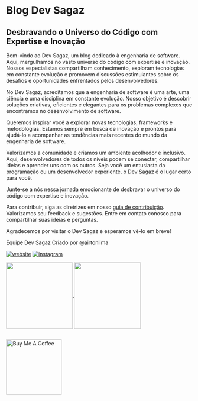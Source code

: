 # Blog Dev Sagaz

## Desbravando o Universo do Código com Expertise e Inovação

Bem-vindo ao Dev Sagaz, um blog dedicado à engenharia de software. Aqui, mergulhamos no vasto universo do código com expertise e inovação. Nossos especialistas compartilham conhecimento, exploram tecnologias em constante evolução e promovem discussões estimulantes sobre os desafios e oportunidades enfrentados pelos desenvolvedores.

No Dev Sagaz, acreditamos que a engenharia de software é uma arte, uma ciência e uma disciplina em constante evolução. Nosso objetivo é descobrir soluções criativas, eficientes e elegantes para os problemas complexos que encontramos no desenvolvimento de software.

Queremos inspirar você a explorar novas tecnologias, frameworks e metodologias. Estamos sempre em busca de inovação e prontos para ajudá-lo a acompanhar as tendências mais recentes do mundo da engenharia de software.

Valorizamos a comunidade e criamos um ambiente acolhedor e inclusivo. Aqui, desenvolvedores de todos os níveis podem se conectar, compartilhar ideias e aprender uns com os outros. Seja você um entusiasta da programação ou um desenvolvedor experiente, o Dev Sagaz é o lugar certo para você.

Junte-se a nós nessa jornada emocionante de desbravar o universo do código com expertise e inovação.

Para contribuir, siga as diretrizes em nosso [guia de contribuição](link_para_o_guia_de_contribuição). Valorizamos seu feedback e sugestões. Entre em contato conosco para compartilhar suas ideias e perguntas.

Agradecemos por visitar o Dev Sagaz e esperamos vê-lo em breve!

Equipe Dev Sagaz
Criado por @airtonlima

[![website](https://img.shields.io/website?label=DevSagaz&style=for-the-badge&logo=blogger&logoColor=white&url=https://devsagaz.com.br/)](https://devsagaz.com.br/)
[![instagram](https://img.shields.io/badge/Instagram-E4405F?style=for-the-badge&logo=instagram&logoColor=white)](https://www.instagram.com/devsagaz/)

<div>
    <a href="https://github.com/devsagaz" />
    <img align="center" height=180em" src="https://github-readme-stats.vercel.app/api?username=devsagaz&show_icons=true&theme=tokyonight&include_all_commits=true&count_private=true" />
    <img align="center" height=180em" src="https://github-readme-stats.vercel.app/api/top-langs/?username=devsagaz&layout=compact&langs_count=16&theme=tokyonight" />
</div>

<!-- 
### Tecnologias que mais utilizo

<div style="display: inline_block">
    <img align="center" alt="react" src="https://img.shields.io/badge/React-20232A?style=for-the-badge&logo=react&logoColor=61DAFB" />
    <img align="center" alt="angular" src="https://img.shields.io/badge/Angular-DD0031?style=for-the-badge&logo=angular&logoColor=white" />
    <img align="center" alt="bootstrap" src="https://img.shields.io/badge/Bootstrap-563D7C?style=for-the-badge&logo=bootstrap&logoColor=white" />
    <img align="center" alt="nodejs" src="https://img.shields.io/badge/Node.js-43853D?style=for-the-badge&logo=node.js&logoColor=white" />
    <img align="center" alt="python" src="https://img.shields.io/badge/Python-14354C?style=for-the-badge&logo=python&logoColor=white" />
    <img align="center" alt="aws" src="https://img.shields.io/badge/Amazon_AWS-232F3E?style=for-the-badge&logo=amazon-aws&logoColor=white" />
</div> -->

##

<a href="https://www.buymeacoffee.com/airton.lima" target="_blank"><img src="https://cdn.buymeacoffee.com/buttons/v2/default-yellow.png" alt="Buy Me A Coffee" width="150"></a>
<!-- <p>If you like what I do, maybe consider buying me a coffee/tea. 🥺👉👈</p> -->
